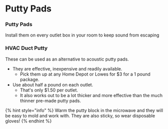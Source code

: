 # Putty Pads

### Putty Pads

Install them on every outlet box in your room to keep sound from escaping

### HVAC Duct Putty

These can be used as an alternative to acoustic putty pads.

* They are effective, inexpensive and readily available. 
  * Pick them up at any Home Depot or Lowes for $3 for a 1 pound package. 
* Use about half a pound on each outlet. 
  * That's only $1.50 per outlet. 
  * It also works out to be a lot thicker and more effective than the much thinner pre-made putty pads.

{% hint style="info" %}
Warm the putty block in the microwave and they will be easy to mold and work with. They are also sticky, so wear disposable gloves!
{% endhint %}



